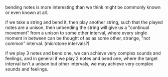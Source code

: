 bending notes is more interesting than we think might be commonly known or even known at all.

if we take a string and bend it, then play another string, such that the played notes are a unison, then unbending the string will give us a "continual movement" from a unison to some other interval, where every single moment in between can be thought of as as some other, strange, "not common" interval. (microtone intervals?)

if we play 3 notes and bend one, we can achieve very complex sounds and feelings, and in general if we play 2 notes and bend one, where the target interval isn't a unison but other intervals, we may achieve very complex sounds and feelings.